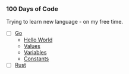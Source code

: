 ### 100 Days of Code

Trying to learn new language - on my free time.

- [ ] [Go](https://gobyexample.com/)
  - [Hello World](https://github.com/isaacdarcilla/100daysofcode/tree/main/golang/001-hello-world)
  - [Values](https://github.com/isaacdarcilla/100daysofcode/tree/main/golang/002-values)
  - [Variables](https://github.com/isaacdarcilla/100daysofcode/tree/main/golang/003-variables)
  - [Constants](https://github.com/isaacdarcilla/100daysofcode/tree/main/golang/004-constants)
- [ ] [Rust](https://www.youtube.com/watch?v=T_KrYLW4jw8&list=PLzMcBGfZo4-nyLTlSRBvo0zjSnCnqjHYQ)